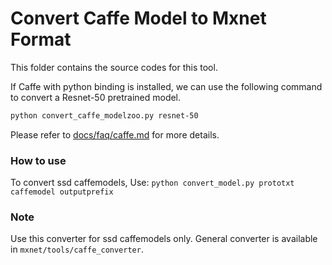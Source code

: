 <!--- Licensed to the Apache Software Foundation (ASF) under one -->
<!--- or more contributor license agreements.  See the NOTICE file -->
<!--- distributed with this work for additional information -->
<!--- regarding copyright ownership.  The ASF licenses this file -->
<!--- to you under the Apache License, Version 2.0 (the -->
<!--- "License"); you may not use this file except in compliance -->
<!--- with the License.  You may obtain a copy of the License at -->

<!---   http://www.apache.org/licenses/LICENSE-2.0 -->

<!--- Unless required by applicable law or agreed to in writing, -->
<!--- software distributed under the License is distributed on an -->
<!--- "AS IS" BASIS, WITHOUT WARRANTIES OR CONDITIONS OF ANY -->
<!--- KIND, either express or implied.  See the License for the -->
<!--- specific language governing permissions and limitations -->
<!--- under the License. -->

# Convert Caffe Model to Mxnet Format

This folder contains the source codes for this tool.

If Caffe with python binding is installed, we can use the following command to
convert a Resnet-50 pretrained model.

```bash
python convert_caffe_modelzoo.py resnet-50
```

Please refer to
[docs/faq/caffe.md](../../docs/faq/caffe.md) for more details.

### How to use
To convert ssd caffemodels, Use: `python convert_model.py prototxt caffemodel outputprefix`

### Note

Use this converter for ssd caffemodels only. General converter is available in `mxnet/tools/caffe_converter`.
